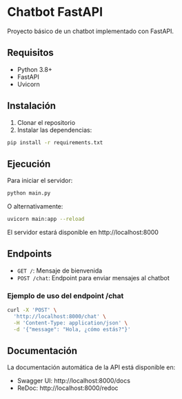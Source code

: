 # Chatbot FastAPI

Proyecto básico de un chatbot implementado con FastAPI.

## Requisitos

- Python 3.8+
- FastAPI
- Uvicorn

## Instalación

1. Clonar el repositorio
2. Instalar las dependencias:

```bash
pip install -r requirements.txt
```

## Ejecución

Para iniciar el servidor:

```bash
python main.py
```

O alternativamente:

```bash
uvicorn main:app --reload
```

El servidor estará disponible en http://localhost:8000

## Endpoints

- `GET /`: Mensaje de bienvenida
- `POST /chat`: Endpoint para enviar mensajes al chatbot

### Ejemplo de uso del endpoint /chat

```bash
curl -X 'POST' \
  'http://localhost:8000/chat' \
  -H 'Content-Type: application/json' \
  -d '{"message": "Hola, ¿cómo estás?"}'
```

## Documentación

La documentación automática de la API está disponible en:

- Swagger UI: http://localhost:8000/docs
- ReDoc: http://localhost:8000/redoc 